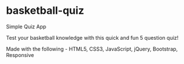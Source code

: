 # basketball-quiz
Simple Quiz App

Test your basketball knowledge with this quick and fun 5 question quiz!

Made with the following - HTML5, CSS3, JavaScript, jQuery, Bootstrap, Responsive
